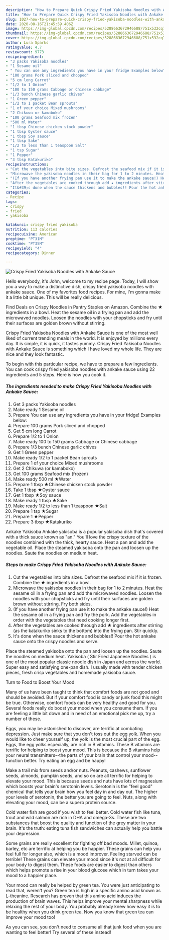 ```yaml
---
description: "How to Prepare Quick Crispy Fried Yakisoba Noodles with Ankake Sauce"
title: "How to Prepare Quick Crispy Fried Yakisoba Noodles with Ankake Sauce"
slug: 1027-how-to-prepare-quick-crispy-fried-yakisoba-noodles-with-ankake-sauce
date: 2020-08-16T21:45:59.406Z
image: https://img-global.cpcdn.com/recipes/5288663672946688/751x532cq70/crispy-fried-yakisoba-noodles-with-ankake-sauce-recipe-main-photo.jpg
thumbnail: https://img-global.cpcdn.com/recipes/5288663672946688/751x532cq70/crispy-fried-yakisoba-noodles-with-ankake-sauce-recipe-main-photo.jpg
cover: https://img-global.cpcdn.com/recipes/5288663672946688/751x532cq70/crispy-fried-yakisoba-noodles-with-ankake-sauce-recipe-main-photo.jpg
author: Lura Sparks
ratingvalue: 4.7
reviewcount: 9773
recipeingredient:
- "3 packs Yakisoba noodles"
- "1 Sesame oil"
- " You can use any ingredients you have in your fridge Examples below"
- "100 grams Pork sliced and chopped"
- "5 cm long Carrot"
- "1/2 to 1 Onion"
- "100 to 150 grams Cabbage or Chinese cabbage"
- "1/3 bunch Chinese garlic chives"
- "1 Green pepper"
- "1/2 to 1 packet Bean sprouts"
- "1 of your choice Mixed mushrooms"
- "2 Chikuwa or kamaboko"
- "100 grams Seafood mix frozen"
- "500 ml Water"
- "1 tbsp Chinese chicken stock powder"
- "1 tbsp Oyster sauce"
- "1 tbsp Soy sauce"
- "1 tbsp Sake"
- "1/2 to less than 1 teaspoon Salt"
- "1 tsp Sugar"
- "1 Pepper"
- "3 tbsp Katakuriko"
recipeinstructions:
- "Cut the vegetables into bite sizes. Defrost the seafood mix if it is frozen. Combine the ★ ingredients in a bowl."
- "Microwave the yakisoba noodles in their bag for 1 to 2 minutes. Heat the sesame oil in a frying pan and add the microwaved noodles. Loosen the noodles with your chopsticks and fry until their surfaces are golden brown without stirring. Fry both sides."
- "(If you have another frying pan use it to make the ankake sauce!) Heat the sesame oil in a frying pan and fry the pork. Add the vegetables in order with the vegetables that need cooking longer first."
- "After the vegetables are cooked through add ★ ingredients after stirring (as the katakuriko sinks to the bottom) into the frying pan. Stir quickly."
- "It&#39;s done when the sauce thickens and bubbles!! Pour the hot ankake sauce onto the crispy noodles and serve."
categories:
- Recipe
tags:
- crispy
- fried
- yakisoba

katakunci: crispy fried yakisoba 
nutrition: 113 calories
recipecuisine: American
preptime: "PT31M"
cooktime: "PT35M"
recipeyield: "4"
recipecategory: Dinner

---
```



![Crispy Fried Yakisoba Noodles with Ankake Sauce](https://img-global.cpcdn.com/recipes/5288663672946688/751x532cq70/crispy-fried-yakisoba-noodles-with-ankake-sauce-recipe-main-photo.jpg)

Hello everybody, it's John, welcome to my recipe page. Today, I will show you a way to make a distinctive dish, crispy fried yakisoba noodles with ankake sauce. One of my favorites food recipes. For mine, I'm gonna make it a little bit unique. This will be really delicious.

Find Deals on Crispy Noodles in Pantry Staples on Amazon. Combine the ★ ingredients in a bowl. Heat the sesame oil in a frying pan and add the microwaved noodles. Loosen the noodles with your chopsticks and fry until their surfaces are golden brown without stirring.

Crispy Fried Yakisoba Noodles with Ankake Sauce is one of the most well liked of current trending meals in the world. It is enjoyed by millions every day. It is simple, it is quick, it tastes yummy. Crispy Fried Yakisoba Noodles with Ankake Sauce is something which I have loved my whole life. They are nice and they look fantastic.


To begin with this particular recipe, we have to prepare a few ingredients. You can cook crispy fried yakisoba noodles with ankake sauce using 22 ingredients and 5 steps. Here is how you cook it.

<!--inarticleads1-->

##### The ingredients needed to make Crispy Fried Yakisoba Noodles with Ankake Sauce:

1. Get 3 packs Yakisoba noodles
1. Make ready 1 Sesame oil
1. Prepare  You can use any ingredients you have in your fridge! Examples below:
1. Prepare 100 grams Pork sliced and chopped
1. Get 5 cm long Carrot
1. Prepare 1/2 to 1 Onion
1. Make ready 100 to 150 grams Cabbage or Chinese cabbage
1. Prepare 1/3 bunch Chinese garlic chives
1. Get 1 Green pepper
1. Make ready 1/2 to 1 packet Bean sprouts
1. Prepare 1 of your choice Mixed mushrooms
1. Get 2 Chikuwa (or kamaboko)
1. Get 100 grams Seafood mix (frozen)
1. Make ready 500 ml ★Water
1. Prepare 1 tbsp ★Chinese chicken stock powder
1. Take 1 tbsp ★Oyster sauce
1. Get 1 tbsp ★Soy sauce
1. Make ready 1 tbsp ★Sake
1. Make ready 1/2 to less than 1 teaspoon ★Salt
1. Prepare 1 tsp ★Sugar
1. Prepare 1 ★Pepper
1. Prepare 3 tbsp ★Katakuriko


Ankake Yakisoba Ankake yakisoba is a popular yakisoba dish that&#39;s covered with a thick sauce known as &#34;an.&#34; You&#39;ll love the crispy texture of the noodles combined with the thick, hearty sauce. Heat a pan and add the vegetable oil. Place the steamed yakisoba onto the pan and loosen up the noodles. Saute the noodles on medium heat. 

<!--inarticleads2-->

##### Steps to make Crispy Fried Yakisoba Noodles with Ankake Sauce:

1. Cut the vegetables into bite sizes. Defrost the seafood mix if it is frozen. Combine the ★ ingredients in a bowl.
1. Microwave the yakisoba noodles in their bag for 1 to 2 minutes. Heat the sesame oil in a frying pan and add the microwaved noodles. Loosen the noodles with your chopsticks and fry until their surfaces are golden brown without stirring. Fry both sides.
1. (If you have another frying pan use it to make the ankake sauce!) Heat the sesame oil in a frying pan and fry the pork. Add the vegetables in order with the vegetables that need cooking longer first.
1. After the vegetables are cooked through add ★ ingredients after stirring (as the katakuriko sinks to the bottom) into the frying pan. Stir quickly.
1. It&#39;s done when the sauce thickens and bubbles!! Pour the hot ankake sauce onto the crispy noodles and serve.


Place the steamed yakisoba onto the pan and loosen up the noodles. Saute the noodles on medium heat. Yakisoba ( Stir Fried Japanese Noodles ) is one of the most popular classic noodle dish in Japan and across the world. Super easy and satisfying one-pan dish. I usually made with tender chicken pieces, fresh crisp vegetables and homemade yakisoba sauce. 

Turn to Food to Boost Your Mood


Many of us have been taught to think that comfort foods are not good and should be avoided. But if your comfort food is candy or junk food this might be true. Otherwise, comfort foods can be very healthy and good for you. Several foods really do boost your mood when you consume them. If you are feeling a little bit down and in need of an emotional pick me up, try a number of these.

Eggs, you may be astonished to discover, are terrific at combating depression. Just make sure that you don't toss out the egg yolk. When you would like to cheer yourself up, the yolk is the most crucial part of the egg. Eggs, the egg yolks especially, are rich in B vitamins. These B vitamins are terrific for helping to boost your mood. This is because the B vitamins help your neural transmitters--the parts of your brain that control your mood--function better. Try eating an egg and be happy!

Make a trail mix from seeds and/or nuts. Peanuts, cashews, sunflower seeds, almonds, pumpkin seeds, and so on are all terrific for helping to elevate your mood. This is because seeds and nuts have lots of magnesium which boosts your brain's serotonin levels. Serotonin is the "feel good" chemical that tells your brain how you feel day in and day out. The higher your levels of serotonin, the better you are going to feel. Nuts, along with elevating your mood, can be a superb protein source.

Cold water fish are good if you wish to feel better. Cold water fish like tuna, trout and wild salmon are rich in DHA and omega-3s. These are two substances that boost the quality and function of the grey matter in your brain. It's the truth: eating tuna fish sandwiches can actually help you battle your depression. 

Some grains are really excellent for fighting off bad moods. Millet, quinoa, barley, etc are terrific at helping you be happier. These grains can help you feel full for longer also, which is a mood improver. Feeling starved can be terrible! These grains can elevate your mood since it's not at all difficult for your body to digest them. These foods are easier to digest than others which helps promote a rise in your blood glucose which in turn takes your mood to a happier place.

Your mood can really be helped by green tea. You were just anticipating to read that, weren't you? Green tea is high in a specific amino acid known as L-theanine. Research has proven that this amino acid induces the production of brain waves. This helps improve your mental sharpness while relaxing the rest of your body. You probably already knew how easy it is to be healthy when you drink green tea. Now you know that green tea can improve your mood too!

As you can see, you don't need to consume all that junk food when you are wanting to feel better! Try several of these instead!

